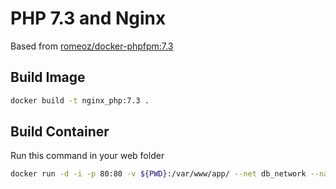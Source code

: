 # PHP 7.3 and Nginx
Based from [romeoz/docker-phpfpm:7.3](https://github.com/romeOz/docker-nginx-php/tree/master/7.3)

## Build Image

```bash
docker build -t nginx_php:7.3 .
```

## Build Container

Run this command in your web folder

```bash
docker run -d -i -p 80:80 -v ${PWD}:/var/www/app/ --net db_network --name http_php73 nginx_php:7.3
```
